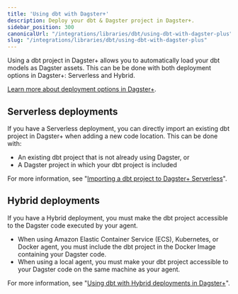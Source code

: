 ```yaml
---
title: 'Using dbt with Dagster+'
description: Deploy your dbt & Dagster project in Dagster+.
sidebar_position: 300
canonicalUrl: "/integrations/libraries/dbt/using-dbt-with-dagster-plus"
slug: "/integrations/libraries/dbt/using-dbt-with-dagster-plus"
---
```


Using a dbt project in Dagster+ allows you to automatically load your dbt models as Dagster assets. This can be be done with both deployment options in Dagster+: Serverless and Hybrid.

[Learn more about deployment options in Dagster+](/deployment/dagster-plus).

## Serverless deployments

If you have a Serverless deployment, you can directly import an existing dbt project in Dagster+ when adding a new code location. This can be done with:

- An existing dbt project that is not already using Dagster, or
- A Dagster project in which your dbt project is included

For more information, see "[Importing a dbt project to Dagster+ Serverless](/integrations/libraries/dbt/using-dbt-with-dagster-plus/serverless)".

## Hybrid deployments

If you have a Hybrid deployment, you must make the dbt project accessible to the Dagster code executed by your agent.

- When using Amazon Elastic Container Service (ECS), Kubernetes, or Docker agent, you must include the dbt project in the Docker Image containing your Dagster code.
- When using a local agent, you must make your dbt project accessible to your Dagster code on the same machine as your agent.

For more information, see "[Using dbt with Hybrid deployments in Dagster+](/integrations/libraries/dbt/using-dbt-with-dagster-plus/hybrid)".
